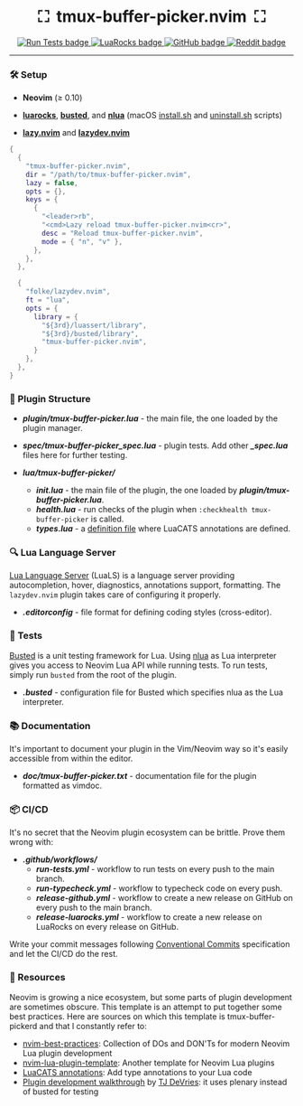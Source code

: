 <h1 align="center">⛶&nbsp;&nbsp;tmux-buffer-picker.nvim&nbsp;&nbsp;⛶ </h1>

<p align="center">
  <a href="https://github.com/chiendo97/tmux-buffer-picker.nvim/actions/workflows/run-tests.yml">
    <img alt="Run Tests badge" src="https://img.shields.io/github/actions/workflow/status/chiendo97/tmux-buffer-picker.nvim/run-tests.yml?style=for-the-badge&label=Tests"/>
  </a>
  <a href="https://luarocks.org/modules/chiendo97/tmux-buffer-picker.nvim">
    <img alt="LuaRocks badge" src="https://img.shields.io/luarocks/v/chiendo97/tmux-buffer-picker.nvim?style=for-the-badge&color=5d2fbf"/>
  </a>
  <a href="https://github.com/chiendo97/tmux-buffer-picker.nvim/releases">
    <img alt="GitHub badge" src="https://img.shields.io/github/v/release/chiendo97/tmux-buffer-picker.nvim?style=for-the-badge&label=GitHub"/>
  </a>
  <a href="https://www.reddit.com/r/neovim/comments/195q8ai/template_for_writing_neovim_plugin/">
    <img alt="Reddit badge" src="https://img.shields.io/badge/post-reddit?style=for-the-badge&label=Reddit&color=FF5700"/>
  </a>
</p>

______________________________________________________________________

### 🛠️ Setup

- **Neovim** (≥ 0.10)

- **[luarocks](https://luarocks.org/)**, **[busted](https://lunarmodules.github.io/busted/)**, and **[nlua](https://github.com/mfussenegger/nlua)** (macOS [install.sh](https://gist.githubusercontent.com/chiendo97/44c573db63864bcd1dc0bfc73359fec9/raw/d92e3b3e5f3da1c8557e93250e6e8a7de0f7d09a/install-lua-luarocks-on-macos.sh) and [uninstall.sh](https://gist.githubusercontent.com/chiendo97/44c573db63864bcd1dc0bfc73359fec9/raw/d92e3b3e5f3da1c8557e93250e6e8a7de0f7d09a/uninstall-lua-luarocks-on-macos.sh) scripts)

- **[lazy.nvim](https://github.com/folke/lazy.nvim)** and **[lazydev.nvim](https://github.com/folke/lazydev.nvim)**

```lua
{
  {
    "tmux-buffer-picker.nvim",
    dir = "/path/to/tmux-buffer-picker.nvim",
    lazy = false,
    opts = {},
    keys = {
      {
        "<leader>rb",
        "<cmd>Lazy reload tmux-buffer-picker.nvim<cr>",
        desc = "Reload tmux-buffer-picker.nvim",
        mode = { "n", "v" },
      },
    },
  },

  {
    "folke/lazydev.nvim",
    ft = "lua",
    opts = {
      library = {
        "${3rd}/luassert/library",
        "${3rd}/busted/library",
        "tmux-buffer-picker.nvim",
      }
    },
  },
}
```

### 📁 Plugin Structure

- ***plugin/tmux-buffer-picker.lua*** - the main file, the one loaded by the plugin manager.

- ***spec/tmux-buffer-picker_spec.lua*** - plugin tests. Add other ***\_spec.lua*** files here for further testing.

- ***lua/tmux-buffer-picker/***

  - ***init.lua*** - the main file of the plugin, the one loaded by ***plugin/tmux-buffer-picker.lua***.
  - ***health.lua*** - run checks of the plugin when `:checkhealth tmux-buffer-picker` is called.
  - ***types.lua*** - a [definition file](https://luals.github.io/wiki/definition-files/) where LuaCATS annotations are defined.

### 🔍 Lua Language Server

[Lua Language Server](https://github.com/luals/lua-language-server?tab=readme-ov-file) (LuaLS) is a language server providing autocompletion, hover, diagnostics, annotations support, formatting. The `lazydev.nvim` plugin takes care of configuring it properly.

- ***.editorconfig*** - file format for defining coding styles (cross-editor).

### 🧪 Tests

[Busted](https://lunarmodules.github.io/busted/) is a unit testing framework for Lua. Using [nlua](https://github.com/mfussenegger/nlua) as Lua interpreter gives you access to Neovim Lua API while running tests. To run tests, simply run `busted` from the root of the plugin.

- ***.busted*** - configuration file for Busted which specifies nlua as the Lua interpreter.

### 📚 Documentation

It's important to document your plugin in the Vim/Neovim way so it's easily accessible from within the editor.

- ***doc/tmux-buffer-picker.txt*** - documentation file for the plugin formatted as vimdoc.

### 📦 CI/CD

It's no secret that the Neovim plugin ecosystem can be brittle. Prove them wrong with:

- ***.github/workflows/***
  - ***run-tests.yml*** - workflow to run tests on every push to the main branch.
  - ***run-typecheck.yml*** - workflow to typecheck code on every push.
  - ***release-github.yml*** - workflow to create a new release on GitHub on every push to the main branch.
  - ***release-luarocks.yml*** - workflow to create a new release on LuaRocks on every release on GitHub.

Write your commit messages following [Conventional Commits](https://www.conventionalcommits.org/en/v1.0.0/) specification and let the CI/CD do the rest.

### 👏 Resources

Neovim is growing a nice ecosystem, but some parts of plugin development are sometimes obscure. This template is an attempt to put together some best practices. Here are sources on which this template is tmux-buffer-pickerd and that I constantly refer to:

- [nvim-best-practices](https://github.com/nvim-neorocks/nvim-best-practices): Collection of DOs and DON'Ts for modern Neovim Lua plugin development
- [nvim-lua-plugin-template](https://github.com/nvim-lua/nvim-lua-plugin-template/): Another template for Neovim Lua plugins
- [LuaCATS annotations](https://luals.github.io/wiki/annotations/): Add type annotations to your Lua code
- [Plugin development walkthrough](https://youtu.be/n4Lp4cV8YR0?si=lHlxQBNvbTcXPhVY) by [TJ DeVries](https://github.com/tjdevries): it uses plenary instead of busted for testing
